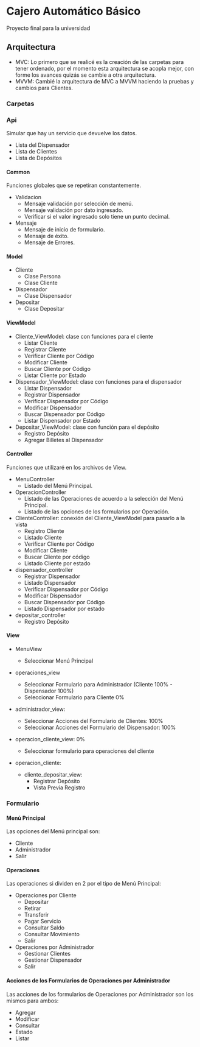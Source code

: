 # Cajero Automático Básico
Proyecto final para la universidad

## Arquitectura
- MVC: Lo primero que se realicé es la creación de las carpetas para tener ordenado, por el momento esta arquitectura se acopla mejor, con forme los avances quizás se cambie a otra arquitectura.
- MVVM: Cambié la arquitectura de MVC a MVVM haciendo la pruebas y cambios para Clientes.

### Carpetas

### Api
Simular que hay un servicio que devuelve los datos.
- Lista del Dispensador
- Lista de Clientes
- Lista de Depósitos

#### Common
Funciones globales que se repetiran constantemente.
- Validacion
  - Mensaje validación por selección de menú.
  - Mensaje validación por dato ingresado.
  - Verificar si el valor ingresado solo tiene un punto decimal.
- Mensaje
  - Mensaje de inicio de formulario.
  - Mensaje de éxito.
  - Mensaje de Errores.

#### Model
- Cliente
  - Clase Persona
  - Clase Cliente
- Dispensador
  - Clase Dispensador
- Depositar
  - Clase Depositar

#### ViewModel
- Cliente_ViewModel: clase con funciones para el cliente
  - Listar Cliente
  - Registrar Cliente
  - Verificar Cliente por Código
  - Modificar Cliente
  - Buscar Cliente por Código
  - Listar Cliente por Estado
- Dispensador_ViewModel: clase con funciones para el dispensador
  - Listar Dispensador
  - Registrar Dispensador
  - Verificar Dispensador por Código
  - Modificar Dispensador
  - Buscar Dispensador por Código
  - Listar Dispensador por Estado
- Depositar_ViewModel: clase con función para el depósito
  - Registro Depósito
  - Agregar Billetes al Dispensador

#### Controller
Funciones que utilizaré en los archivos de View.
- MenuController
  - Listado del Menú Principal.
- OperacionController
  - Listado de las Operaciones de acuerdo a la selección del Menú Principal.
  - Listado de las opciones de los formularios por Operación.
- ClienteController: conexión del Cliente_ViewModel para pasarlo a la vista
  - Registro Cliente
  - Listado Cliente
  - Verificar Cliente por Código
  - Modificar Cliente
  - Buscar Cliente por código
  - Listado Cliente por estado
- dispensador_controller
  - Registrar Dispensador
  - Listado Dispensador
  - Verificar Dispensador por Código
  - Modificar Dispensador
  - Buscar Dispensador por Código
  - Listado Dispensador por estado
- depositar_controller
  - Registro Depósito

#### View
- MenuView
  - Seleccionar Menú Principal

- operaciones_view
  - Seleccionar Formulario para Administrador (Cliente 100% - Dispensador 100%)
  - Seleccionar Formulario para Cliente 0%

- administrador_view:
  - Seleccionar Acciones del Formulario de Clientes: 100%
  - Seleccionar Acciones del Formulario del Dispensador: 100%

- operacion_cliente_view: 0%
  - Seleccionar formulario para operaciones del cliente

- operacion_cliente:
  - cliente_depositar_view:
    - Registrar Depósito
    - Vista Previa Registro

### Formulario

#### Menú Principal
Las opciones del Menú principal son:
- Cliente
- Administrador
- Salir

#### Operaciones
Las operaciones si dividen en 2 por el tipo de Menú Principal:
- Operaciones por Cliente
  - Depositar
  - Retirar
  - Transferir
  - Pagar Servicio
  - Consultar Saldo
  - Consultar Movimiento
  - Salir
- Operaciones por Administrador
  - Gestionar Clientes
  - Gestionar Dispensador
  - Salir

#### Acciones de los Formularios de Operaciones por Administrador
Las acciones de los formularios de Operaciones por Administrador son los mismos para ambos:
- Agregar
- Modificar
- Consultar
- Estado
- Listar
